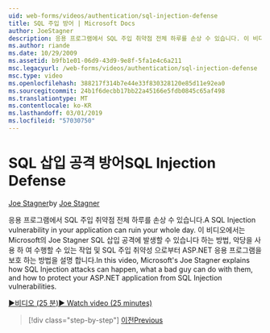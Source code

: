 ```yaml
---
uid: web-forms/videos/authentication/sql-injection-defense
title: SQL 주입 방어 | Microsoft Docs
author: JoeStagner
description: 응용 프로그램에서 SQL 주입 취약점 전체 하루를 손상 수 있습니다. 이 비디오에서는 Microsoft의 Joe Stagner SQL 주입 공격 happ 하는 방법을 설명 하는 중...
ms.author: riande
ms.date: 10/29/2009
ms.assetid: b9fb1e01-06d9-43d9-9e8f-5fa1e4c6a211
msc.legacyurl: /web-forms/videos/authentication/sql-injection-defense
msc.type: video
ms.openlocfilehash: 388217f314b7e44e33f830328120e85d11e92ea0
ms.sourcegitcommit: 24b1f6decbb17bb22a45166e5fdb0845c65af498
ms.translationtype: MT
ms.contentlocale: ko-KR
ms.lasthandoff: 03/01/2019
ms.locfileid: "57030750"
---
```

<a name="sql-injection-defense"></a><span data-ttu-id="1ec76-104">SQL 삽입 공격 방어</span><span class="sxs-lookup"><span data-stu-id="1ec76-104">SQL Injection Defense</span></span>
====================
<span data-ttu-id="1ec76-105">[Joe Stagner](https://github.com/JoeStagner)</span><span class="sxs-lookup"><span data-stu-id="1ec76-105">by [Joe Stagner](https://github.com/JoeStagner)</span></span>

<span data-ttu-id="1ec76-106">응용 프로그램에서 SQL 주입 취약점 전체 하루를 손상 수 있습니다.</span><span class="sxs-lookup"><span data-stu-id="1ec76-106">A SQL Injection vulnerability in your application can ruin your whole day.</span></span> <span data-ttu-id="1ec76-107">이 비디오에서는 Microsoft의 Joe Stagner SQL 삽입 공격에 발생할 수 있습니다 하는 방법, 악당을 사용 하 여 수행할 수 있는 작업 및 SQL 주입 취약성 으로부터 ASP.NET 응용 프로그램을 보호 하는 방법을 설명 합니다.</span><span class="sxs-lookup"><span data-stu-id="1ec76-107">In this video, Microsoft's Joe Stagner explains how SQL Injection attacks can happen, what a bad guy can do with them, and how to protect your ASP.NET application from SQL Injection vulnerabilities.</span></span>

[<span data-ttu-id="1ec76-108">&#9654;비디오 (25 분)</span><span class="sxs-lookup"><span data-stu-id="1ec76-108">&#9654; Watch video (25 minutes)</span></span>](https://channel9.msdn.com/Blogs/ASP-NET-Site-Videos/sql-injection-defense)

> [!div class="step-by-step"]
> [<span data-ttu-id="1ec76-109">이전</span><span class="sxs-lookup"><span data-stu-id="1ec76-109">Previous</span></span>](creating-inactive-users.md)
